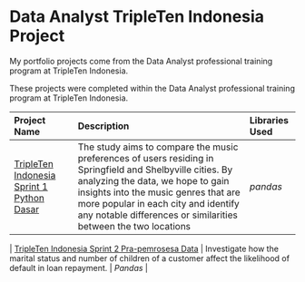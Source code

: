 # Data Analyst TripleTen Indonesia Project
My portfolio projects come from the Data Analyst professional training program at TripleTen Indonesia.

These projects were completed within the Data Analyst professional training program at TripleTen Indonesia.

| Project Name          | Description            | Libraries Used              |
| :-------------------- | :--------------------- |:--------------------------- |
| [TripleTen Indonesia Sprint 1 Python Dasar](https://github.com/Anwar12234/TripleTen-Indonesia-Data-Analyst-/tree/main/TripleTen%20Indonesia%20Sprint%201%20Python%20Dasar) | The study aims to compare the music preferences of users residing in Springfield and Shelbyville cities. By analyzing the data, we hope to gain insights into the music genres that are more popular in each city and identify any notable differences or similarities between the two locations | *pandas* |

| [TripleTen Indonesia Sprint 2 Pra-pemrosesa Data](https://github.com/Anwar12234/TripleTen-Indonesia-Data-Analyst-/tree/main/TripleTen%20Indonesia%20Sprint%202%20Pra-pemrosesan%20Data) | Investigate how the marital status and number of children of a customer affect the likelihood of default in loan repayment. | *Pandas* | 

